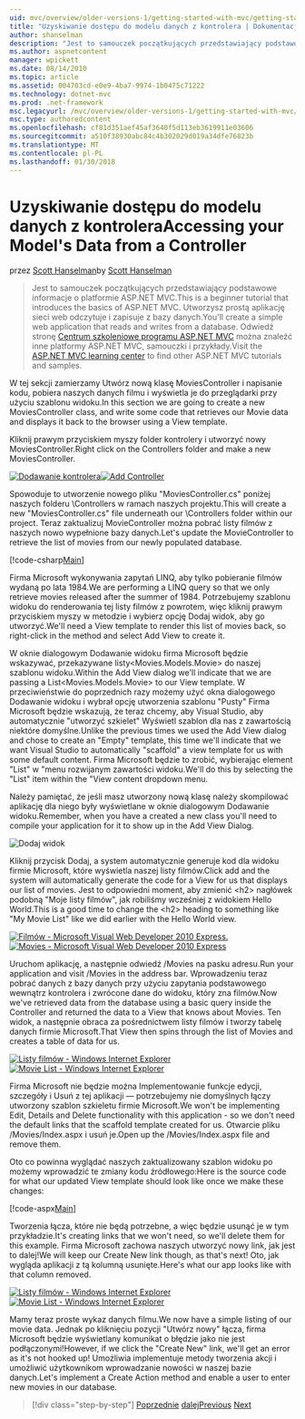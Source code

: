 ```yaml
---
uid: mvc/overview/older-versions-1/getting-started-with-mvc/getting-started-with-mvc-part5
title: "Uzyskiwanie dostępu do modelu danych z kontrolera | Dokumentacja firmy Microsoft"
author: shanselman
description: "Jest to samouczek początkujących przedstawiający podstawowe informacje o platformie ASP.NET MVC. Utwórz prostą aplikację sieci web odczytuje i zapisuje z bazy danych."
ms.author: aspnetcontent
manager: wpickett
ms.date: 08/14/2010
ms.topic: article
ms.assetid: 004703cd-e0e9-4ba7-9974-1b0475c71222
ms.technology: dotnet-mvc
ms.prod: .net-framework
msc.legacyurl: /mvc/overview/older-versions-1/getting-started-with-mvc/getting-started-with-mvc-part5
msc.type: authoredcontent
ms.openlocfilehash: cf81d351aef45af3640f5d113eb3619911e03606
ms.sourcegitcommit: a510f38930abc84c4b302029d019a34dfe76823b
ms.translationtype: MT
ms.contentlocale: pl-PL
ms.lasthandoff: 01/30/2018
---
```

<a name="accessing-your-models-data-from-a-controller"></a><span data-ttu-id="72375-104">Uzyskiwanie dostępu do modelu danych z kontrolera</span><span class="sxs-lookup"><span data-stu-id="72375-104">Accessing your Model's Data from a Controller</span></span>
====================
<span data-ttu-id="72375-105">przez [Scott Hanselman](https://github.com/shanselman)</span><span class="sxs-lookup"><span data-stu-id="72375-105">by [Scott Hanselman](https://github.com/shanselman)</span></span>

> <span data-ttu-id="72375-106">Jest to samouczek początkujących przedstawiający podstawowe informacje o platformie ASP.NET MVC.</span><span class="sxs-lookup"><span data-stu-id="72375-106">This is a beginner tutorial that introduces the basics of ASP.NET MVC.</span></span> <span data-ttu-id="72375-107">Utworzysz prostą aplikację sieci web odczytuje i zapisuje z bazy danych.</span><span class="sxs-lookup"><span data-stu-id="72375-107">You'll create a simple web application that reads and writes from a database.</span></span> <span data-ttu-id="72375-108">Odwiedź stronę [Centrum szkoleniowe programu ASP.NET MVC](../../../index.md) można znaleźć inne platformy ASP.NET MVC, samouczki i przykłady.</span><span class="sxs-lookup"><span data-stu-id="72375-108">Visit the [ASP.NET MVC learning center](../../../index.md) to find other ASP.NET MVC tutorials and samples.</span></span>


<span data-ttu-id="72375-109">W tej sekcji zamierzamy Utwórz nową klasę MoviesController i napisanie kodu, pobiera naszych danych filmu i wyświetla je do przeglądarki przy użyciu szablonu widoku.</span><span class="sxs-lookup"><span data-stu-id="72375-109">In this section we are going to create a new MoviesController class, and write some code that retrieves our Movie data and displays it back to the browser using a View template.</span></span>

<span data-ttu-id="72375-110">Kliknij prawym przyciskiem myszy folder kontrolery i utworzyć nowy MoviesController.</span><span class="sxs-lookup"><span data-stu-id="72375-110">Right click on the Controllers folder and make a new MoviesController.</span></span>

<span data-ttu-id="72375-111">[![Dodawanie kontrolera](getting-started-with-mvc-part5/_static/image2.png)](getting-started-with-mvc-part5/_static/image1.png)</span><span class="sxs-lookup"><span data-stu-id="72375-111">[![Add Controller](getting-started-with-mvc-part5/_static/image2.png)](getting-started-with-mvc-part5/_static/image1.png)</span></span>

<span data-ttu-id="72375-112">Spowoduje to utworzenie nowego pliku "MoviesController.cs" poniżej naszych folderu \Controllers w ramach naszych projektu.</span><span class="sxs-lookup"><span data-stu-id="72375-112">This will create a new "MoviesController.cs" file underneath our \Controllers folder within our project.</span></span> <span data-ttu-id="72375-113">Teraz zaktualizuj MovieController można pobrać listy filmów z naszych nowo wypełnione bazy danych.</span><span class="sxs-lookup"><span data-stu-id="72375-113">Let's update the MovieController to retrieve the list of movies from our newly populated database.</span></span>

[!code-csharp[Main](getting-started-with-mvc-part5/samples/sample1.cs)]

<span data-ttu-id="72375-114">Firma Microsoft wykonywania zapytań LINQ, aby tylko pobieranie filmów wydaną po lata 1984.</span><span class="sxs-lookup"><span data-stu-id="72375-114">We are performing a LINQ query so that we only retrieve movies released after the summer of 1984.</span></span> <span data-ttu-id="72375-115">Potrzebujemy szablonu widoku do renderowania tej listy filmów z powrotem, więc kliknij prawym przyciskiem myszy w metodzie i wybierz opcję Dodaj widok, aby go utworzyć.</span><span class="sxs-lookup"><span data-stu-id="72375-115">We'll need a View template to render this list of movies back, so right-click in the method and select Add View to create it.</span></span>

<span data-ttu-id="72375-116">W oknie dialogowym Dodawanie widoku firma Microsoft będzie wskazywać, przekazywane listy&lt;Movies.Models.Movie&gt; do naszej szablonu widoku.</span><span class="sxs-lookup"><span data-stu-id="72375-116">Within the Add View dialog we'll indicate that we are passing a List&lt;Movies.Models.Movie&gt; to our View template.</span></span> <span data-ttu-id="72375-117">W przeciwieństwie do poprzednich razy możemy użyć okna dialogowego Dodawanie widoku i wybrał opcję utworzenia szablonu "Pusty" Firma Microsoft będzie wskazują, że teraz chcemy, aby Visual Studio, aby automatycznie "utworzyć szkielet" Wyświetl szablon dla nas z zawartością niektóre domyślne.</span><span class="sxs-lookup"><span data-stu-id="72375-117">Unlike the previous times we used the Add View dialog and chose to create an "Empty" template, this time we'll indicate that we want Visual Studio to automatically "scaffold" a view template for us with some default content.</span></span> <span data-ttu-id="72375-118">Firma Microsoft będzie to zrobić, wybierając element "List" w "menu rozwijanym zawartości widoku.</span><span class="sxs-lookup"><span data-stu-id="72375-118">We'll do this by selecting the "List" item within the "View content dropdown menu.</span></span>

<span data-ttu-id="72375-119">Należy pamiętać, że jeśli masz utworzony nową klasę należy skompilować aplikację dla niego były wyświetlane w oknie dialogowym Dodawanie widoku.</span><span class="sxs-lookup"><span data-stu-id="72375-119">Remember, when you have a created a new class you'll need to compile your application for it to show up in the Add View Dialog.</span></span>

![Dodaj widok](getting-started-with-mvc-part5/_static/image3.png)

<span data-ttu-id="72375-121">Kliknij przycisk Dodaj, a system automatycznie generuje kod dla widoku firmie Microsoft, które wyświetla naszej listy filmów.</span><span class="sxs-lookup"><span data-stu-id="72375-121">Click add and the system will automatically generate the code for a View for us that displays our list of movies.</span></span> <span data-ttu-id="72375-122">Jest to odpowiedni moment, aby zmienić &lt;h2&gt; nagłówek podobną "Moje listy filmów", jak robiliśmy wcześniej z widokiem Hello World.</span><span class="sxs-lookup"><span data-stu-id="72375-122">This is a good time to change the &lt;h2&gt; heading to something like "My Movie List" like we did earlier with the Hello World view.</span></span>

<span data-ttu-id="72375-123">[![Filmów - Microsoft Visual Web Developer 2010 Express.](getting-started-with-mvc-part5/_static/image5.png)](getting-started-with-mvc-part5/_static/image4.png)</span><span class="sxs-lookup"><span data-stu-id="72375-123">[![Movies - Microsoft Visual Web Developer 2010 Express](getting-started-with-mvc-part5/_static/image5.png)](getting-started-with-mvc-part5/_static/image4.png)</span></span>

<span data-ttu-id="72375-124">Uruchom aplikację, a następnie odwiedź /Movies na pasku adresu.</span><span class="sxs-lookup"><span data-stu-id="72375-124">Run your application and visit /Movies in the address bar.</span></span> <span data-ttu-id="72375-125">Wprowadzeniu teraz pobrać danych z bazy danych przy użyciu zapytania podstawowego wewnątrz kontrolera i zwrócone dane do widoku, który zna filmów.</span><span class="sxs-lookup"><span data-stu-id="72375-125">Now we've retrieved data from the database using a basic query inside the Controller and returned the data to a View that knows about Movies.</span></span> <span data-ttu-id="72375-126">Ten widok, a następnie obraca za pośrednictwem listy filmów i tworzy tabelę danych firmie Microsoft.</span><span class="sxs-lookup"><span data-stu-id="72375-126">That View then spins through the list of Movies and creates a table of data for us.</span></span>

<span data-ttu-id="72375-127">[![Listy filmów - Windows Internet Explorer](getting-started-with-mvc-part5/_static/image7.png)](getting-started-with-mvc-part5/_static/image6.png)</span><span class="sxs-lookup"><span data-stu-id="72375-127">[![Movie List - Windows Internet Explorer](getting-started-with-mvc-part5/_static/image7.png)](getting-started-with-mvc-part5/_static/image6.png)</span></span>

<span data-ttu-id="72375-128">Firma Microsoft nie będzie można Implementowanie funkcje edycji, szczegóły i Usuń z tej aplikacji — potrzebujemy nie domyślnych łączy utworzony szablon szkieletu firmie Microsoft.</span><span class="sxs-lookup"><span data-stu-id="72375-128">We won't be implementing Edit, Details and Delete functionality with this application - so we don't need the default links that the scaffold template created for us.</span></span> <span data-ttu-id="72375-129">Otwarcie pliku /Movies/Index.aspx i usuń je.</span><span class="sxs-lookup"><span data-stu-id="72375-129">Open up the /Movies/Index.aspx file and remove them.</span></span>

<span data-ttu-id="72375-130">Oto co powinna wyglądać naszych zaktualizowany szablon widoku po możemy wprowadzić te zmiany kodu źródłowego:</span><span class="sxs-lookup"><span data-stu-id="72375-130">Here is the source code for what our updated View template should look like once we make these changes:</span></span>

[!code-aspx[Main](getting-started-with-mvc-part5/samples/sample2.aspx)]

<span data-ttu-id="72375-131">Tworzenia łącza, które nie będą potrzebne, a więc będzie usunąć je w tym przykładzie.</span><span class="sxs-lookup"><span data-stu-id="72375-131">It's creating links that we won't need, so we'll delete them for this example.</span></span> <span data-ttu-id="72375-132">Firma Microsoft zachowa naszych utworzyć nowy link, jak jest to dalej!</span><span class="sxs-lookup"><span data-stu-id="72375-132">We will keep our Create New link though, as that's next!</span></span> <span data-ttu-id="72375-133">Oto, jak wygląda aplikacji z tą kolumną usunięte.</span><span class="sxs-lookup"><span data-stu-id="72375-133">Here's what our app looks like with that column removed.</span></span>

<span data-ttu-id="72375-134">[![Listy filmów - Windows Internet Explorer](getting-started-with-mvc-part5/_static/image9.png)](getting-started-with-mvc-part5/_static/image8.png)</span><span class="sxs-lookup"><span data-stu-id="72375-134">[![Movie List - Windows Internet Explorer](getting-started-with-mvc-part5/_static/image9.png)](getting-started-with-mvc-part5/_static/image8.png)</span></span>

<span data-ttu-id="72375-135">Mamy teraz proste wykaz danych filmu.</span><span class="sxs-lookup"><span data-stu-id="72375-135">We now have a simple listing of our movie data.</span></span> <span data-ttu-id="72375-136">Jednak po kliknięciu pozycji "Utwórz nowy" łącza, firma Microsoft będzie wyświetlany komunikat o błędzie jako nie jest podłączonymi!</span><span class="sxs-lookup"><span data-stu-id="72375-136">However, if we click the "Create New" link, we'll get an error as it's not hooked up!</span></span> <span data-ttu-id="72375-137">Umożliwia implementuje metody tworzenia akcji i umożliwić użytkownikom wprowadzanie nowości w naszej bazie danych.</span><span class="sxs-lookup"><span data-stu-id="72375-137">Let's implement a Create Action method and enable a user to enter new movies in our database.</span></span>

>[!div class="step-by-step"]
<span data-ttu-id="72375-138">[Poprzednie](getting-started-with-mvc-part4.md)
[dalej](getting-started-with-mvc-part6.md)</span><span class="sxs-lookup"><span data-stu-id="72375-138">[Previous](getting-started-with-mvc-part4.md)
[Next](getting-started-with-mvc-part6.md)</span></span>
